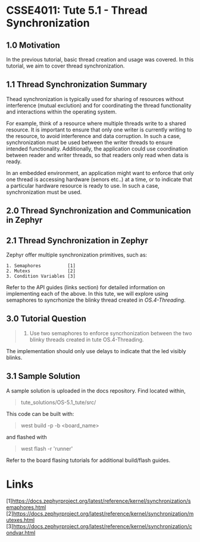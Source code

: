 # CSSE4011: Tute 5.1 - Thread Synchronization 

## **1.0 Motivation**

In the previous tutorial, basic thread creation and usage was covered. In this tutorial, we aim to cover thread synchronization.


## 1.1 Thread Synchronization Summary

Thead synchronization is typically used for sharing of resources without interference (mutual exclution) and for coordinating the thread functionality and interactions within the operating system. 

For example, think of a resource where multiple threads write to a shared resource. It is important to ensure that only one writer is currently writing to the resource, to avoid interference and data corruption. In such a case, synchronization must be used between the writer threads to ensure intended functionality. Additionally, the application could use coordination between reader and writer threads, so that readers only read when data is ready. 

In an embedded environment, an application might want to enforce that only one thread is accessing hardware (senors etc..) at a time, or to indicate that a particular hardware resource is ready to use. In such a case, synchronization must be used. 

## **2.0 Thread Synchronization and Communication in Zephyr**

## 2.1 Thread Synchronization in Zephyr

Zephyr offer multiple synchronization primitives, such as:

    1. Semaphores          [1]
    2. Mutexs              [2]
    3. Condition Variables [3]


Refer to the API guides (links section) for detailed information on implementing each of the above. In this tute, we will explore using semaphores to syncrhonize the blinky thread created in *OS.4-Threading*. 

## **3.0 Tutorial Question**

> 1. Use two semaphores to enforce syncrhonization between the two blinky threads created in tute OS.4-Threading.

The implementation should only use delays to indicate that the led visibly blinks. 

## **3.1 Sample Solution**

A sample solution is uploaded in the docs repository. Find located within,

> tute_solutions/OS-5.1_tute/src/

This code can be built with:

> west build -p -b <board_name>

and flashed with

> west flash -r 'runner'

Refer to the board flasing tutorials for additional build/flash guides.

# Links

[1]https://docs.zephyrproject.org/latest/reference/kernel/synchronization/semaphores.html
[2]https://docs.zephyrproject.org/latest/reference/kernel/synchronization/mutexes.html
[3]https://docs.zephyrproject.org/latest/reference/kernel/synchronization/condvar.html
